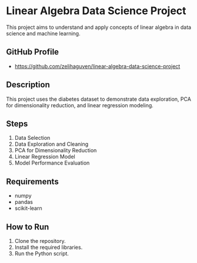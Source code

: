 # Linear Algebra Data Science Project

This project aims to understand and apply concepts of linear algebra in data science and machine learning.

## GitHub Profile
- https://github.com/zelihaguven/linear-algebra-data-science-project

## Description
This project uses the diabetes dataset to demonstrate data exploration, PCA for dimensionality reduction, and linear regression modeling.

## Steps
1. Data Selection
2. Data Exploration and Cleaning
3. PCA for Dimensionality Reduction
4. Linear Regression Model
5. Model Performance Evaluation

## Requirements
- numpy
- pandas
- scikit-learn

## How to Run
1. Clone the repository.
2. Install the required libraries.
3. Run the Python script.
